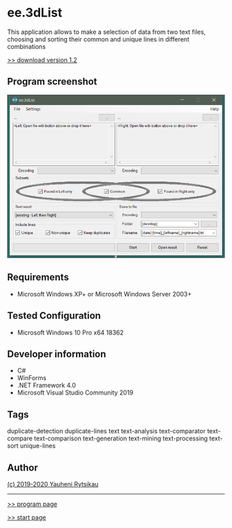# ee.3dList
This application allows to make a selection of data from two text files, choosing and sorting their common and unique lines in different combinations

[>> download version 1.2](https://github.com/rytsikau/ee.3dList/raw/master/ee.3dList_1.2.zip)


## Program screenshot
<img src="https://raw.githubusercontent.com/rytsikau/ee.3dList/master/Program%20screenshot.png">

## Requirements
* Microsoft Windows XP+ or Microsoft Windows Server 2003+

## Tested Configuration
* Microsoft Windows 10 Pro x64 18362

## Developer information
* C#
* WinForms
* .NET Framework 4.0
* Microsoft Visual Studio Community 2019

## Tags
duplicate-detection duplicate-lines text text-analysis text-comparator text-compare text-comparison text-generation text-mining text-processing text-sort unique-lines

## Author
[(c) 2019-2020 Yauheni Rytsikau](mailto:y.rytsikau@gmail.com)


---
[>> program page](https://rytsikau.github.io/ee.3dList)

[>> start page](https://rytsikau.github.io)
